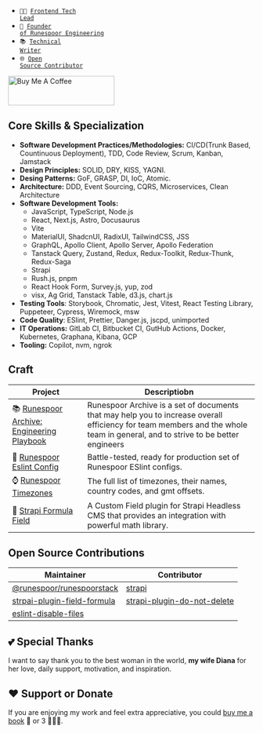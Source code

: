 - <code>👨‍💻 [Frontend Tech Lead](https://www.linkedin.com/in/boris-shulyak-1a3b441b7)</code>
- <code>🐍 [Founder of Runespoor Engineering](https://github.com/runespoor-engineering)</code>
- <code>📚 [Technical Writer](https://dev.to/borysshulyak)</code>
- <code>🌐 [Open Source Contributor](https://github.com/BorysShulyak#open-source-contributions)</code>

<a href="https://www.buymeacoffee.com/borisshulyak" target="_blank"><img src="https://cdn.buymeacoffee.com/buttons/v2/default-yellow.png" alt="Buy Me A Coffee" style="height: 60px !important;width: 217px !important;" ></a>

## Core Skills & Specialization
- **Software Development Practices/Methodologies:** CI/CD(Trunk Based, Countinuous Deployment), TDD, Code Review, Scrum, Kanban, Jamstack
- **Design Principles:** SOLID, DRY, KISS, YAGNI.
- **Desing Patterns:** GoF, GRASP, DI, IoC, Atomic.
- **Architecture:** DDD, Event Sourcing, CQRS, Microservices, Clean Architecture
- **Software Development Tools:**
  - JavaScript, TypeScript, Node.js
  - React, Next.js, Astro, Docusaurus
  - Vite
  - MaterialUI, ShadcnUI, RadixUI, TailwindCSS, JSS
  - GraphQL, Apollo Client, Apollo Server, Apollo Federation
  - Tanstack Query, Zustand, Redux, Redux-Toolkit, Redux-Thunk, Redux-Saga
  - Strapi
  - Rush.js, pnpm
  - React Hook Form, Survey.js, yup, zod
  - visx, Ag Grid, Tanstack Table, d3.js, chart.js
- **Testing Tools**: Storybook, Chromatic, Jest, Vitest, React Testing Library, Puppeteer, Cypress, Wiremock, msw
- **Code Quality**: ESlint, Prettier, Danger.js, jscpd, unimported
- **IT Operations:** GitLab CI, Bitbucket CI, GutHub Actions, Docker, Kubernetes, Graphana, Kibana, GCP
- **Tooling:** Copilot, nvm, ngrok

## Craft

| Project                    | Descriptiobn                                      |
|------------------------------|--------------------------------------------------|
| 📚 [Runespoor Archive: Engineering Playbook](https://runespoor-engineering.github.io/runespoorstack/docs/engineering-playbook/engineering-playbook-checklist) | Runespoor Archive is a set of documents that may help you to increase overall efficiency for team members and the whole team in general, and to strive to be better engineers |
| 🚯 [Runespoor Eslint Config](https://www.npmjs.com/package/@runespoorstack/eslint-config) | Battle-tested, ready for production set of Runespoor ESlint configs. |
| ⌚ [Runespoor Timezones](https://www.npmjs.com/package/@runespoorstack/timezones) | The full list of timezones, their names, country codes, and gmt offsets. |
| 📐 [Strapi Formula Field](https://market.strapi.io/plugins/strapi-plugin-field-formula) | A Custom Field plugin for Strapi Headless CMS that provides an integration with powerful math library. |

## Open Source Contributions

| Maintainer                    | Contributor                                      |
|------------------------------|--------------------------------------------------|
| [@runespoor/runespoorstack](https://github.com/runespoor-engineering/runespoorstack) | [strapi](https://github.com/strapi/strapi)                 |
| [strpai-plugin-field-formula](https://github.com/BorysShulyak/strapi-plugin-field-formula) | [strapi-plugin-do-not-delete](https://github.com/mattmilburn/strapi-plugin-do-not-delete) |
| [eslint-disable-files](https://github.com/BorysShulyak/eslint-disable-files) |                                                  |
## 💕 Special Thanks

I want to say thank you to the best woman in the world, **my wife Diana** for her love, daily support, motivation, and inspiration.

## ❤️ Support or Donate
If you are enjoying my work and feel extra appreciative, you could [buy me a book](https://bmc.link/borisshulyak) 
📖 or 3 📖📖📖.

